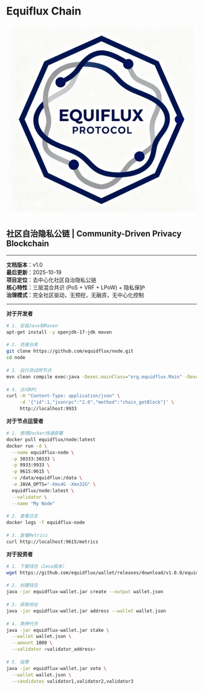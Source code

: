 # Equiflux Chain


![equiflux](images/icon.png)

## 社区自治隐私公链 | Community-Driven Privacy Blockchain

---

**文档版本**：v1.0  
**最后更新**：2025-10-19  
**项目定位**：去中心化社区自治隐私公链  
**核心特性**：三层混合共识 (PoS + VRF + LPoW) + 隐私保护  
**治理模式**：完全社区驱动，无预挖，无融资，无中心化控制

---

**对于开发者**
```bash
# 1. 安装Java和Maven
apt-get install -y openjdk-17-jdk maven

# 2. 克隆仓库
git clone https://github.com/equidflux/node.git
cd node

# 3. 运行测试网节点
mvn clean compile exec:java -Dexec.mainClass="org.equidflux.Main" -Dexec.args="--dev"

# 4. 访问RPC
curl -H "Content-Type: application/json" \
     -d '{"id":1,"jsonrpc":"2.0","method":"chain_getBlock"}' \
     http://localhost:9933
```

**对于节点运营者**
```bash
# 1. 使用Docker快速部署
docker pull equidflux/node:latest
docker run -d \
  --name equidflux-node \
  -p 30333:30333 \
  -p 9933:9933 \
  -p 9615:9615 \
  -v /data/equidflux:/data \
  -e JAVA_OPTS="-Xms4G -Xmx32G" \
  equidflux/node:latest \
  --validator \
  --name "My Node"

# 2. 查看日志
docker logs -f equidflux-node

# 3. 查看Metrics
curl http://localhost:9615/metrics
```

**对于投资者**
```bash
# 1. 下载钱包（Java版本）
wget https://github.com/equidflux/wallet/releases/download/v1.0.0/equidflux-wallet.jar

# 2. 创建钱包
java -jar equidflux-wallet.jar create --output wallet.json

# 3. 获取地址
java -jar equidflux-wallet.jar address --wallet wallet.json

# 4. 质押代币
java -jar equidflux-wallet.jar stake \
  --wallet wallet.json \
  --amount 1000 \
  --validator <validator_address>

# 5. 投票
java -jar equidflux-wallet.jar vote \
  --wallet wallet.json \
  --candidates validator1,validator2,validator3
```
